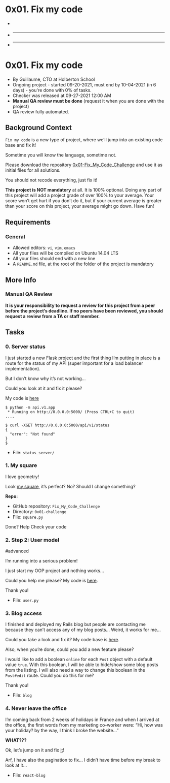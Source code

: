 # 0x01. Fix my code

-   [](https://intranet.hbtn.io/dashboards/my_planning)
    
      
    

-   [](https://intranet.hbtn.io/dashboards/my_current_evaluation_quizzes)
    
    ----------
    

-   [](https://intranet.hbtn.io/dashboards/videos)
    
    ----------
    

# 0x01. Fix my code

-   By Guillaume, CTO at Holberton School
-   Ongoing project - started 09-20-2021, must end by 10-04-2021 (in 6 days) - you're done with  0% of tasks.
-   Checker was released at 09-27-2021 12:00 AM
-   **Manual QA review must be done**  (request it when you are done with the project)
-   QA review fully automated.

## Background Context

`Fix my code`  is a new type of project, where we’ll jump into an existing code base and fix it!

Sometime you will know the language, sometime not.

Please download the repository  [0x01-Fix_My_Code_Challenge](https://intranet.hbtn.io/rltoken/GwKtCLAK11Qojiw7F1RRFA "0x01-Fix_My_Code_Challenge")  and use it as initial files for all solutions.

You should not recode everything, just fix it!

**This project is NOT mandatory**  at all. It is 100% optional. Doing any part of this project will add a project grade of over 100% to your average. Your score won’t get hurt if you don’t do it, but if your current average is greater than your score on this project, your average might go down. Have fun!

## Requirements

### General

-   Allowed editors:  `vi`,  `vim`,  `emacs`
-   All your files will be compiled on Ubuntu 14.04 LTS
-   All your files should end with a new line
-   A  `README.md`  file, at the root of the folder of the project is mandatory

## More Info

### Manual QA Review

**It is your responsibility to request a review for this project from a peer before the project’s deadline. If no peers have been reviewed, you should request a review from a TA or staff member.**

## Tasks

### 0. Server status

I just started a new Flask project and the first thing I’m putting in place is a route for the status of my API (super important for a load balancer implementation).

But I don’t know why it’s not working…

Could you look at it and fix it please?

My code is  [here](https://intranet.hbtn.io/rltoken/QLSNWfASOa3-_X1gcOZYCQ "here")

```
$ python -m api.v1.app 
 * Running on http://0.0.0.0:5000/ (Press CTRL+C to quit)
....

```

```
$ curl -XGET http://0.0.0.0:5000/api/v1/status
{
  "error": "Not found"
}
$

```

-   File:  `status_server/`

### 1. My square

I love geometry!

Look  [my square](https://github.com/holbertonschool/0x01-Fix_My_Code_Challenge/blob/master/square.py "my square"), it’s perfect? No? Should I change something?

**Repo:**

-   GitHub repository:  `Fix_My_Code_Challenge`
-   Directory:  `0x01-challenge`
-   File:  `square.py`

Done?  Help  Check your code

### 2. Step 2: User model

#advanced

I’m running into a serious problem!

I just start my OOP project and nothing works…

Could you help me please? My code is  [here](https://github.com/holbertonschool/0x01-Fix_My_Code_Challenge/blob/master/user.py "here").

Thank you!

-   File:  `user.py`


### 3. Blog access

I finished and deployed my Rails blog but people are contacting me because they can’t access any of my blog posts… Weird, it works for me…

Could you take a look and fix it? My code base is  [here](https://intranet.hbtn.io/rltoken/vgYWirS9jIql1JaNkTn4mQ "here").

Also, when you’re done, could you add a new feature please?

I would like to add a boolean  `online`  for each  `Post`  object with a default value  `true`. With this boolean, I will be able to hide/show some blog posts from the listing. I will also need a way to change this boolean in the  `Post#edit`  route. Could you do this for me?

Thank you!

-   File:  `blog`


### 4. Never leave the office

I’m coming back from 2 weeks of holidays in France and when I arrived at the office, the first words from my marketing co-worker were: “Hi, how was your holiday? by the way, I think I broke the website…”

**WHAT???**

Ok, let’s jump on it and fix  [it](https://intranet.hbtn.io/rltoken/23XTZs-YwvjHchfV4K0W1g "it")!

Arf, I have also the pagination to fix… I didn’t have time before my break to look at it…


-   File:  `react-blog`

